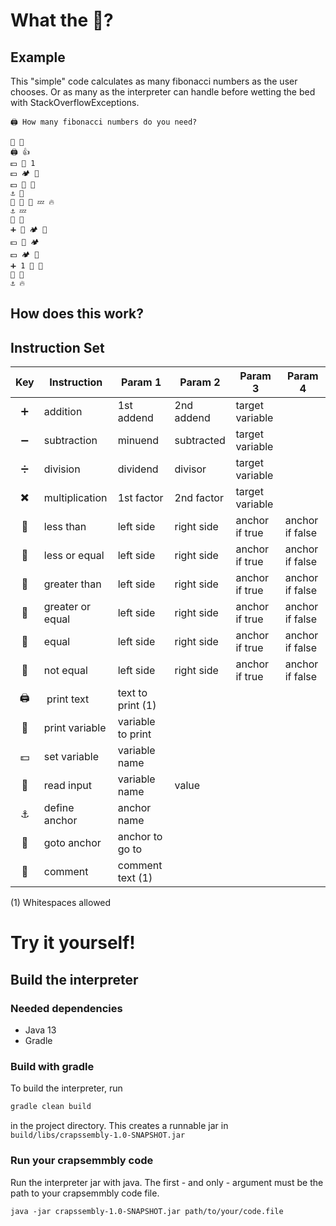 # What the 🦀?

## Example
This "simple" code calculates as many fibonacci numbers as the user chooses. Or as many as the interpreter can handle before wetting the bed with StackOverflowExceptions.  

```
🖨 How many fibonacci numbers do you need?

📖 👔
🖨 👍
💵 🌙 1
💵 🏕 🌙
💵 💖 🌙
⚓ 🔑
🍊 👔 💖 💤 🔥
⚓ 💤
🏦 🌙
➕ 🌙 🏕 🚗
💵 🌙 🏕
💵 🏕 🚗
➕ 1 💖 💖
🚶 🔑
⚓ 🔥
```

## How does this work?


## Instruction Set


| Key | Instruction        | Param 1           | Param 2    | Param 3         | Param 4         |
|:---:|--------------------|-------------------|------------|-----------------|-----------------|
|➕   | addition           | 1st addend        | 2nd addend | target variable |                 |
|➖   | subtraction        | minuend           | subtracted | target variable |                 |
|➗   | division           | dividend          | divisor    | target variable |                 |
|✖️    | multiplication     | 1st factor        | 2nd factor | target variable |                 |
|🍌   | less than          | left side         | right side | anchor if true  | anchor if false |
|🍆   | less or equal      | left side         | right side | anchor if true  | anchor if false |
|🍉   | greater than       | left side         | right side | anchor if true  | anchor if false |
|🍊   | greater or equal   | left side         | right side | anchor if true  | anchor if false |
|🍋   | equal              | left side         | right side | anchor if true  | anchor if false |
|🍍   | not equal          | left side         | right side | anchor if true  | anchor if false |
|🖨   |️ print text         | text to print (1) |            |                 |                 |
|🏦   | print variable     | variable to print |            |                 |                 |
|💵   | set variable       | variable name     |            |                 |                 |
|📖   | read input         | variable name     | value      |                 |                 |
|⚓    | define anchor      | anchor name       |            |                 |                 |
|🚶   | goto anchor        | anchor to go to   |            |                 |                 |
|💬   | comment            | comment text (1)  |            |                 |                 |

(1) Whitespaces allowed



# Try it yourself!

## Build the interpreter
### Needed dependencies
* Java 13
* Gradle

### Build with gradle
To build the interpreter, run
```bash
gradle clean build
```
in the project directory. This creates a runnable jar in ` build/libs/crapssembly-1.0-SNAPSHOT.jar`


### Run your crapsemmbly code
Run the interpreter jar with java. The first - and only - argument must be the path to your crapsemmbly code file.
```
java -jar crapssembly-1.0-SNAPSHOT.jar path/to/your/code.file

```
